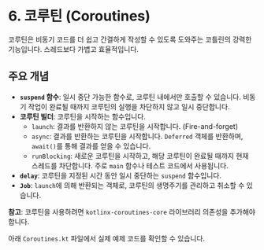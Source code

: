 # 6. 코루틴 (Coroutines)

코루틴은 비동기 코드를 더 쉽고 간결하게 작성할 수 있도록 도와주는 코틀린의 강력한 기능입니다. 스레드보다 가볍고 효율적입니다.

## 주요 개념

- **`suspend` 함수**: 일시 중단 가능한 함수로, 코루틴 내에서만 호출할 수 있습니다. 비동기 작업이 완료될 때까지 코루틴의 실행을 차단하지 않고 일시 중단합니다.
- **코루틴 빌더**: 코루틴을 시작하는 함수입니다.
  - `launch`: 결과를 반환하지 않는 코루틴을 시작합니다. (Fire-and-forget)
  - `async`: 결과를 반환하는 코루틴을 시작합니다. `Deferred` 객체를 반환하며, `await()`를 통해 결과를 얻을 수 있습니다.
  - `runBlocking`: 새로운 코루틴을 시작하고, 해당 코루틴이 완료될 때까지 현재 스레드를 차단합니다. 주로 `main` 함수나 테스트 코드에서 사용됩니다.
- **`delay`**: 코루틴을 지정된 시간 동안 일시 중단하는 `suspend` 함수입니다.
- **`Job`**: `launch`에 의해 반환되는 객체로, 코루틴의 생명주기를 관리하고 취소할 수 있습니다.

**참고**: 코루틴을 사용하려면 `kotlinx-coroutines-core` 라이브러리 의존성을 추가해야 합니다.

아래 `Coroutines.kt` 파일에서 실제 예제 코드를 확인할 수 있습니다.
